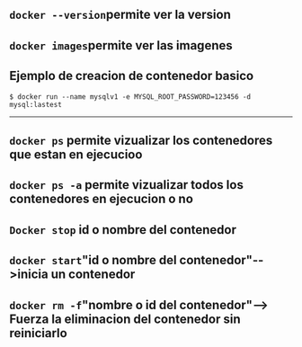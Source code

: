 `docker --version`permite ver la version
---
`docker images`permite ver las imagenes
---

Ejemplo de creacion de contenedor basico
---
```docker
$ docker run --name mysqlv1 -e MYSQL_ROOT_PASSWORD=123456 -d mysql:lastest
```
---
`docker ps` permite vizualizar los contenedores que estan en ejecucioo
---
 `docker ps -a` permite vizualizar todos los contenedores en ejecucion o no
---
 `Docker stop` id o nombre del contenedor
---
 `docker start`"id o nombre del contenedor"-->inicia un contenedor
---
  `docker rm -f`"nombre o id del contenedor"--> Fuerza la eliminacion del contenedor sin reiniciarlo 
---
